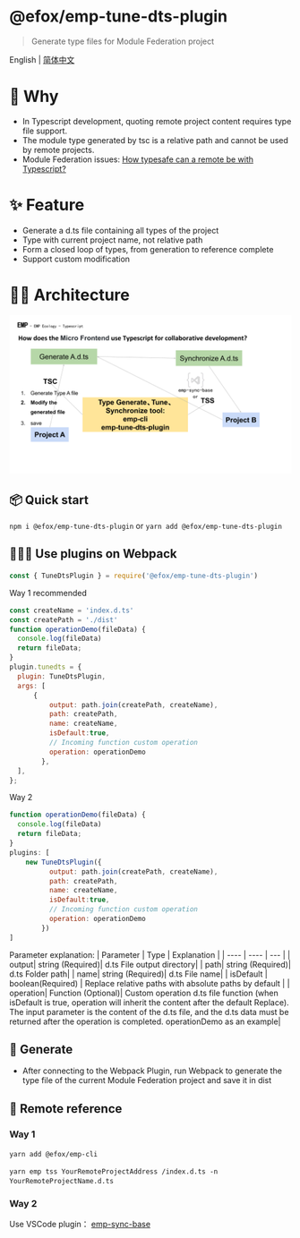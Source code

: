 # @efox/emp-tune-dts-plugin

> Generate type files for Module Federation project

English | [简体中文](./README-zh_CN.md)

# 🧐 Why
+ In Typescript development, quoting remote project content requires type file support.
+ The module type generated by tsc is a relative path and cannot be used by remote projects.
+ Module Federation issues: [How typesafe can a remote be with Typescript?](https://github.com/module-federation/module-federation-examples/issues/20)

# ✨ Feature
+ Generate a d.ts file containing all types of the project
+ Type with current project name, not relative path
+ Form a closed loop of types, from generation to reference complete
+ Support custom modification

# 👨‍🔧 Architecture
![Architecture](./img/architecture.png)

## 📦 Quick start

`npm i @efox/emp-tune-dts-plugin` or `yarn add @efox/emp-tune-dts-plugin`

## 👨🏻‍💻 Use plugins on Webpack

```js
const { TuneDtsPlugin } = require('@efox/emp-tune-dts-plugin')
```

Way 1 recommended

```js
const createName = 'index.d.ts'
const createPath = './dist'
function operationDemo(fileData) {
  console.log(fileData)
  return fileData;
}
plugin.tunedts = {
  plugin: TuneDtsPlugin,
  args: [
      {
          output: path.join(createPath, createName),
          path: createPath,
          name: createName,
          isDefault:true,
          // Incoming function custom operation
          operation: operationDemo
        },
  ],
};
```

Way 2

```js
function operationDemo(fileData) {
  console.log(fileData)
  return fileData;
}
plugins: [
    new TuneDtsPlugin({
          output: path.join(createPath, createName),
          path: createPath,
          name: createName,
          isDefault:true,
          // Incoming function custom operation
          operation: operationDemo
        })
]
```

Parameter explanation:
| Parameter | Type | Explanation |
| ---- | ---- | --- |
| output| string (Required)| d.ts File output directory|
| path| string (Required)| d.ts Folder path|
| name| string (Required)| d.ts File name|
| isDefault | boolean(Required) | Replace relative paths with absolute paths by default |
| operation| Function (Optional)| Custom operation d.ts file function (when isDefault is true, operation will inherit the content after the default Replace). The input parameter is the content of the d.ts file, and the d.ts data must be returned after the operation is completed. operationDemo as an example|

## 💪 Generate

+ After connecting to the Webpack Plugin, run Webpack to generate the type file of the current Module Federation project and save it in dist

## 🔗 Remote reference
### Way 1
`yarn add @efox/emp-cli`

`yarn emp tss YourRemoteProjectAddress /index.d.ts -n YourRemoteProjectName.d.ts `

### Way 2
Use VSCode plugin： [emp-sync-base](https://marketplace.visualstudio.com/items?itemName=Benny.emp-sync-base)

